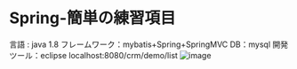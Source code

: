 # Spring-簡単の練習項目
言語 : java 1.8
フレームワーク：mybatis+Spring+SpringMVC
DB：mysql
開発ツール：eclipse
localhost:8080/crm/demo/list
![image](https://github.com/dong1hang/mybits-spring-springmvc/tree/master/src/main/webapp/img)
